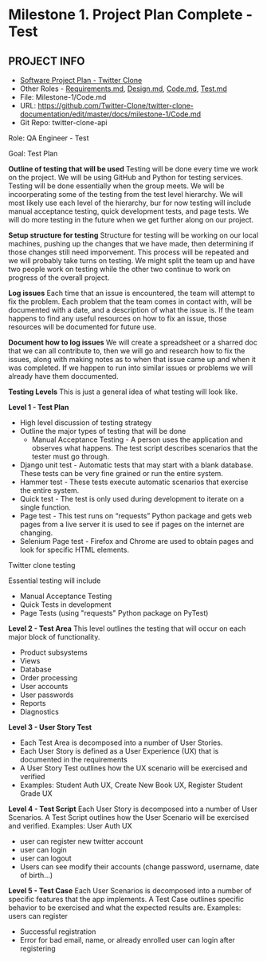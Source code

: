 # Milestone 1. Project Plan Complete - Test

## PROJECT INFO
- [Software Project Plan - Twitter Clone](https://github.com/Twitter-Clone)
- Other Roles - [Requirements.md](https://github.com/Twitter-Clone/twitter-clone-documentation/blob/master/docs/milestone-1/Requirements.md), 
                [Design.md](https://github.com/Twitter-Clone/twitter-clone-documentation/blob/master/docs/milestone-1/Design.md), 
                [Code.md](https://github.com/Twitter-Clone/twitter-clone-documentation/edit/master/docs/milestone-1/Code.md), 
                [Test.md](https://github.com/Twitter-Clone/twitter-clone-documentation/blob/master/docs/milestone-1/Test.md)
- File: Milestone-1/Code.md
- URL: https://github.com/Twitter-Clone/twitter-clone-documentation/edit/master/docs/milestone-1/Code.md
- Git Repo: twitter-clone-api


Role: QA Engineer - Test

Goal: Test Plan

**Outline of testing that will be used**
 Testing will be done every time we work on the project. We will be using GitHub and Python for testing services. Testing will be done essentially when the group meets. We will be
 incoorperating some of the testing from the test level hierarchy. We will most likely use each level of the hierarchy, bur for now testing will include manual acceptance testing,
 quick development tests, and page tests. We will do more testing in the future when we get further along on our project. 

**Setup structure for testing**
Structure for testing will be working on our local machines, pushing up the changes that we have made, then determining if those changes still need imporvement. This process will
be repeated and we will probably take turns on testing. We might split the team up and have two people work on testing while the other two continue to work on progress of the
overall project.

**Log issues**
 Each time that an issue is encountered, the team will attempt to fix the problem. Each problem that the team comes in contact with, will be documented with a date, and a 
 description of what the issue is. If the team happens to find any useful resources on how to fix an issue, those resources will be documented for future use. 

**Document how to log issues**
 We will create a spreadsheet or a sharred doc that we can all contribute to, then we will go and research how to fix the issues, along with making notes as to when that issue
 came up and when it was completed. If we happen to run into similar issues or problems we will already have them doccumented. 
 
 
 
 **Testing Levels**
This is just a general idea of what testing will look like.

**Level 1 - Test Plan**
* High level discussion of testing strategy
* Outline the major types of testing that will be done
  * Manual Acceptance Testing - A person uses the application and observes what happens. The test script describes scenarios that the tester must go through.
* Django unit test - Automatic tests that may start with a blank database. These tests can be very fine grained or run the entire system.
* Hammer test - These tests execute automatic scenarios that exercise the entire system.
* Quick test - The test is only used during development to iterate on a single function.
* Page test - This test runs on “requests” Python package and gets web pages from a live server it is used to see if pages on the internet are changing.
* Selenium Page test - Firefox and Chrome are used to obtain pages and look for specific HTML elements.

Twitter clone testing

Essential testing will include
* Manual Acceptance Testing
* Quick Tests in development
* Page Tests (using "requests" Python package on PyTest)

**Level 2 - Test Area**
This level outlines the testing that will occur on each major block of functionality.
* Product subsystems
* Views
* Database
* Order processing
* User accounts
* User passwords
* Reports
* Diagnostics

**Level 3 - User Story Test**
* Each Test Area is decomposed into a number of User Stories.
* Each User Story is defined as a User Experience (UX) that is documented in the requirements
* A User Story Test outlines how the UX scenario will be exercised and verified
* Examples: Student Auth UX, Create New Book UX, Register Student Grade UX

**Level 4 - Test Script**
Each User Story is decomposed into a number of User Scenarios.
A Test Script outlines how the User Scenario will be exercised and verified.
Examples: User Auth UX
* user can register new twitter account
* user can login
* user can logout
* Users can see modify their accounts (change password, username, date of birth...)

**Level 5 - Test Case**
Each User Scenarios is decomposed into a number of specific features that the app implements.
A Test Case outlines specific behavior to be exercised and what the expected results are.
Examples: users can register
* Successful registration
* Error for bad email, name, or already enrolled
user can login after registering

